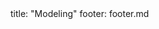 <frontmatter>
title: "Modeling"
footer: footer.md
</frontmatter>

<include src="container-inPage-asFlat.md" boilerplate />